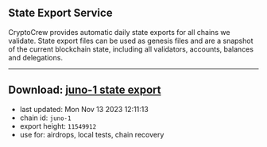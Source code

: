 ## State Export Service
CryptoCrew provides automatic daily state exports for all chains we validate. State export files can be used as genesis files and are a snapshot of the current blockchain state, including all validators, accounts, balances and delegations.

---
**Download: [juno-1 state export](https://dl.ccvalidators.com/SERVICE/juno/juno-1_export_11549912.json)**
---

- last updated: Mon Nov 13 2023 12:11:13
- chain id: `juno-1`
- export height: `11549912`
- use for: airdrops, local tests, chain recovery
